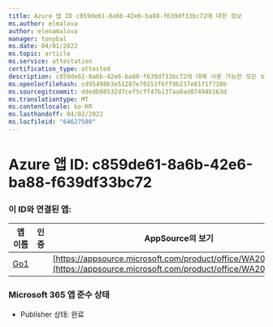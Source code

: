 ```yaml
---
title: Azure 앱 ID c859de61-8a6b-42e6-ba88-f639df33bc72에 대한 정보
ms.author: elmalova
author: elenamalova
manager: tonybal
ms.date: 04/01/2022
ms.topic: article
ms.service: attestation
certification_type: attested
description: c859de61-8a6b-42e6-ba88-f639df33bc72에 대해 사용 가능한 모든 보안 및 규정 준수 정보입니다.
ms.openlocfilehash: cd95498b3e51207e70151f6ff9b237e81f1f738b
ms.sourcegitcommit: ddedb98532d7cef5cff47b137aa0ad87494b163d
ms.translationtype: MT
ms.contentlocale: ko-KR
ms.lasthandoff: 04/02/2022
ms.locfileid: "64627580"
---
```

# <a name="azure-app-id-c859de61-8a6b-42e6-ba88-f639df33bc72"></a>Azure 앱 ID: c859de61-8a6b-42e6-ba88-f639df33bc72


### <a name="apps-associated-with-this-id"></a>이 ID와 연결된 앱:
| **앱 이름** | **인증** | **AppSource의 보기** |
|--------------|---------------|-----------------------|
| [Go1](../forward/WA200001484.md) |  | [https://appsource.microsoft.com/product/office/WA200001484](https://appsource.microsoft.com/product/office/WA200001484) |

### <a name="microsoft-365-app-compliance-status"></a>Microsoft 365 앱 준수 상태
- Publisher 상태: 완료
